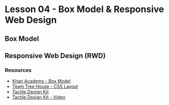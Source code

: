 # Lesson 04 - Box Model & Responsive Web Design


## Box Model



## Responsive Web Design (RWD)



### Resources

* [Khan Academy - Box Model](https://www.khanacademy.org/computing/computer-programming/html-css/css-layout-properties/p/css-box-model)
* [Team Tree House - CSS Layout](https://teamtreehouse.com/library/css-layout-techniques)
* [Tactile Design Kit](http://tactiledesignkit.com/)
* [Tactile Design Kit - Video](https://vimeo.com/69134053)
